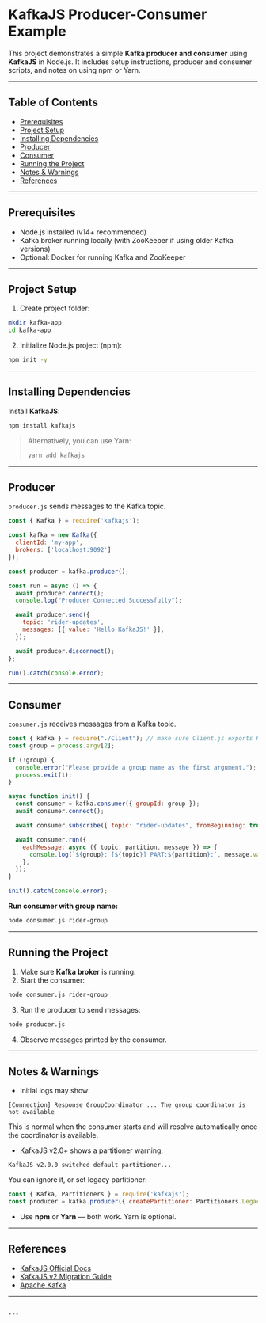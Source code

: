 

# KafkaJS Producer-Consumer Example

This project demonstrates a simple **Kafka producer and consumer** using **KafkaJS** in Node.js. It includes setup instructions, producer and consumer scripts, and notes on using npm or Yarn.

---

## Table of Contents
- [Prerequisites](#prerequisites)
- [Project Setup](#project-setup)
- [Installing Dependencies](#installing-dependencies)
- [Producer](#producer)
- [Consumer](#consumer)
- [Running the Project](#running-the-project)
- [Notes & Warnings](#notes--warnings)
- [References](#references)

---

## Prerequisites
- Node.js installed (v14+ recommended)
- Kafka broker running locally (with ZooKeeper if using older Kafka versions)
- Optional: Docker for running Kafka and ZooKeeper

---

## Project Setup

1. Create project folder:

```bash
mkdir kafka-app
cd kafka-app
````

2. Initialize Node.js project (npm):

```bash
npm init -y
```

---

## Installing Dependencies

Install **KafkaJS**:

```bash
npm install kafkajs
```

> Alternatively, you can use Yarn:
>
> ```bash
> yarn add kafkajs
> ```

---

## Producer

`producer.js` sends messages to the Kafka topic.

```js
const { Kafka } = require('kafkajs');

const kafka = new Kafka({
  clientId: 'my-app',
  brokers: ['localhost:9092']
});

const producer = kafka.producer();

const run = async () => {
  await producer.connect();
  console.log("Producer Connected Successfully");

  await producer.send({
    topic: 'rider-updates',
    messages: [{ value: 'Hello KafkaJS!' }],
  });

  await producer.disconnect();
};

run().catch(console.error);
```

---

## Consumer

`consumer.js` receives messages from a Kafka topic.

```js
const { kafka } = require("./Client"); // make sure Client.js exports Kafka instance
const group = process.argv[2];

if (!group) {
  console.error("Please provide a group name as the first argument.");
  process.exit(1);
}

async function init() {
  const consumer = kafka.consumer({ groupId: group });
  await consumer.connect();

  await consumer.subscribe({ topic: "rider-updates", fromBeginning: true });

  await consumer.run({
    eachMessage: async ({ topic, partition, message }) => {
      console.log(`${group}: [${topic}] PART:${partition}:`, message.value.toString());
    },
  });
}

init().catch(console.error);
```

**Run consumer with group name:**

```bash
node consumer.js rider-group
```

---

## Running the Project

1. Make sure **Kafka broker** is running.
2. Start the consumer:

```bash
node consumer.js rider-group
```

3. Run the producer to send messages:

```bash
node producer.js
```

4. Observe messages printed by the consumer.

---

## Notes & Warnings

* Initial logs may show:

```
[Connection] Response GroupCoordinator ... The group coordinator is not available
```

This is normal when the consumer starts and will resolve automatically once the coordinator is available.

* KafkaJS v2.0+ shows a partitioner warning:

```
KafkaJS v2.0.0 switched default partitioner...
```

You can ignore it, or set legacy partitioner:

```js
const { Kafka, Partitioners } = require('kafkajs');
const producer = kafka.producer({ createPartitioner: Partitioners.LegacyPartitioner });
```

* Use **npm** or **Yarn** — both work. Yarn is optional.

---

## References

* [KafkaJS Official Docs](https://kafka.js.org/)
* [KafkaJS v2 Migration Guide](https://kafka.js.org/docs/migration-guide-v2.0.0)
* [Apache Kafka](https://kafka.apache.org/)

---

```

---

```

